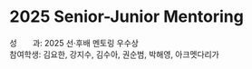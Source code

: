 # **2025 Senior-Junior Mentoring**

성　　과: 2025 선·후배 멘토링 우수상  
참여학생: 김요한, 강지수, 김수아, 권순범, 박해영, 아크멧다리가

